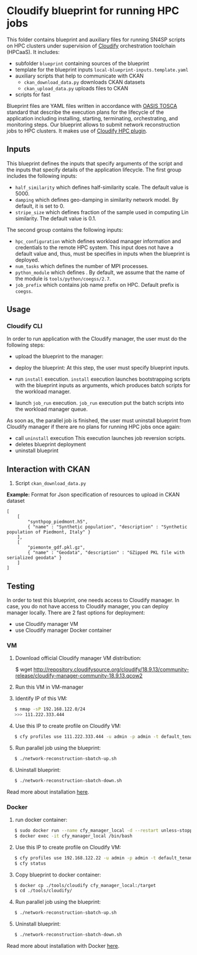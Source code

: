 # Cloudify blueprint for running HPC jobs

This folder contains blueprint and auxiliary files for running SN4SP scripts 
on HPC clusters under supervision of [Cloudify](https://cloudify.co/) orchestration toolchain (HPCaaS). 
It includes:

- subfolder `blueprint` containing sources of the blueprint
- template for the blueprint inputs `local-blueprint-inputs.template.yaml`
- auxiliary scripts that help to communicate with CKAN
  - `ckan_download_data.py` downloads CKAN datasets
  - `ckan_upload_data.py` uploads files to CKAN
- scripts for fast 

Blueprint files are YAML files written in accordance with [OASIS TOSCA](http://docs.oasis-open.org/tosca/TOSCA/v1.0/os/TOSCA-v1.0-os.pdf) standard that
describe the execution plans for the lifecycle of the application including installing,
starting, terminating, orchestrating, and monitoring steps.
Our blueprint allows to submit network reconstruction jobs to HPC clusters.
It makes use of [Cloudify HPC plugin](https://github.com/MSO4SC/cloudify-hpc-plugin).

## Inputs 

This blueprint defines the inputs that specify arguments of the script and the inputs that specify details of the application lifecycle.
The first group includes the following inputs:

- `half_similarity` which defines half-similarity scale. The default value is 5000.
- `damping` which defines geo-damping in similarity network model. By default, it is set to 0.
- `stripe_size` which defines fraction of the sample used in computing Lin similarity. The default value is 0.1.

The second group contains the following inputs:

- `hpc_configuration` which defines workload manager information and credentials to the remote HPC system.
  This input does not have a default value and, thus, must be specifies in inputs when the blueprint is deployed.
- `num_tasks` which defines the number of MPI processes.
- `python_module` which defines . By default, we assume that the name of the module is `tools/python/coegss/2.7`.
- `job_prefix` which contains job name prefix on HPC. Default prefix is `coegss`.

## Usage 

### Cloudify CLI

In order to run application with the Cloudify manager, the user must do the following steps:

- upload the blueprint to the manager:
  
- deploy the blueprint:
  At this step, the user must specify blueprint inputs.
- run `install` execution.
  `install` execution launches bootstrapping scripts with the blueprint inputs as arguments,
  which produces batch scripts for the workload manager. 
- launch `job_run` execution.
  `job_run` execution put the batch scripts into the workload manager queue.

As soon as, the parallel job is finished, the user must uninstall blueprint from Cloudify manager
if there are no plans for running HPC jobs once again:
- call `uninstall` execution
  This execution launches job reversion scripts.
- deletes blueprint deployment
- uninstall blueprint

## Interaction with CKAN 

1. Script `ckan_download_data.py`

**Example:** Format for Json specification of resources to upload in CKAN dataset
```{json}
[
    [
        "synthpop_piedmont.h5",
        { "name" : "Synthetic population", "description" : "Synthetic population of Piedmont, Italy" }
    ],
    [
        "piemonte_gdf.pkl.gz",
        { "name" : "Geodata", "description" : "GZipped PKL file with serialized geodata" }
    ]
]
```

## Testing

In order to test this blueprint, one needs access to Cloudify manager. 
In case, you do not have access to Cloudify manager, you can deploy manager locally.
There are 2 fast options for deployment:

- use Cloudify manager VM
- use Cloudify manager Docker container

### VM

1. Download official Cloudify manager VM distribution:

   $ wget http://repository.cloudifysource.org/cloudify/18.9.13/community-release/cloudify-manager-community-18.9.13.qcow2

2. Run this VM in VM-manager
3. Identify IP of this VM:
```sh
   $ nmap -sP 192.168.122.0/24
   >>> 111.222.333.444
```
4. Use this IP to create profile on Cloudify VM:
```sh
   $ cfy profiles use 111.222.333.444 -u admin -p admin -t default_tenant
```
5. Run parallel job using the blueprint:
```sh
   $ ./network-reconstruction-sbatch-up.sh
```
6. Uninstall blueprint:
```sh
   $ ./network-reconstruction-sbatch-down.sh
```
Read more about installation [here](https://cloudify.co/guide/3.1/installation-cli.htm).

### Docker

1. run docker container:
```sh
   $ sudo docker run --name cfy_manager_local -d --restart unless-stopped -v /sys/fs/cgroup:/sys/fs/cgroup:ro --tmpfs /run --tmpfs /run/lock --security-opt seccomp:unconfined --cap-add SYS_ADMIN -p 80:80 -p 8000:8000 cloudifyplatform/community:18.7.23
   $ docker exec -it cfy_manager_local /bin/bash
```
2. Use this IP to create profile on Cloudify VM:
```sh
   $ cfy profiles use 192.168.122.22 -u admin -p admin -t default_tenant
   $ cfy status
```
3. Copy blueprint to docker container:
```sh
   $ docker cp ./tools/cloudify cfy_manager_local:/target
   $ cd ./tools/cloudify/
```
4. Run parallel job using the blueprint:
```sh
   $ ./network-reconstruction-sbatch-up.sh
```
5. Uninstall blueprint:
```sh
   $ ./network-reconstruction-sbatch-down.sh
```
Read more about installation with Docker [here](https://cloudify.co/getting-started/).
